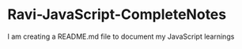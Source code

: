 # Ravi-JavaScript-CompleteNotes
 I am creating a README.md file to document my JavaScript learnings

